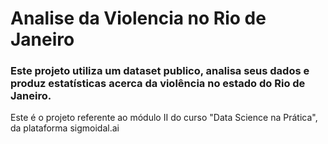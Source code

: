 

# Analise da Violencia no Rio de Janeiro

### **Este projeto utiliza um dataset publico, analisa seus dados e produz estatísticas acerca da violência no estado do Rio de Janeiro.**

Este é o projeto referente ao módulo II do curso "Data Science na Prática", da plataforma sigmoidal.ai


